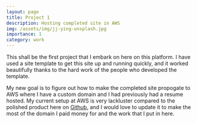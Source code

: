 ```yaml
---
layout: page
title: Project 1
description: Hosting completed site in AWS
img: /assets/img/jj-ying-unsplash.jpg
importance: 1
category: work
---
```


This shall be the first project that I embark on here on this platform.
I have used a site template to get this site up and running quickly, and it worked beautifully thanks to the hard work of the people who developed the template.

My new goal is to figure out how to make the completed site propogate to AWS where I have a custom domain and I had previously had a resume hosted. My current setup at AWS is very lackluster compared to the polished product here on [Github](https://gabrielc1925.github.io/), and I would love to update it to make the most of the domain I paid money for and the work that I put in here.
